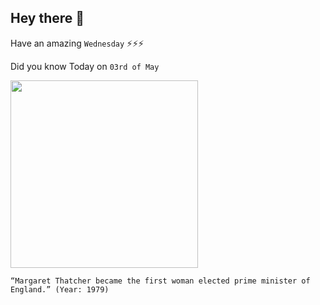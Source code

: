 ## Hey there 👋
Have an amazing `Wednesday` ⚡⚡⚡

Did you know Today on `03rd of May`
 
 [<img src="https://media.npr.org/assets/img/2012/06/21/thatcher0106_slide-985df7d37a90ba48dbb98a02ed451df845af4106.jpg" width="300" />](https://en.wikipedia.org/wiki/Margaret_Thatcher#:~:text=A%20general%20election%20was%20called,first%20female%20British%20prime%20minister.) 
 ```
“Margaret Thatcher became the first woman elected prime minister of England.” (Year: 1979)
```
